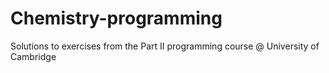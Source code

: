 # Chemistry-programming
Solutions to exercises from the Part II programming course @ University of Cambridge

